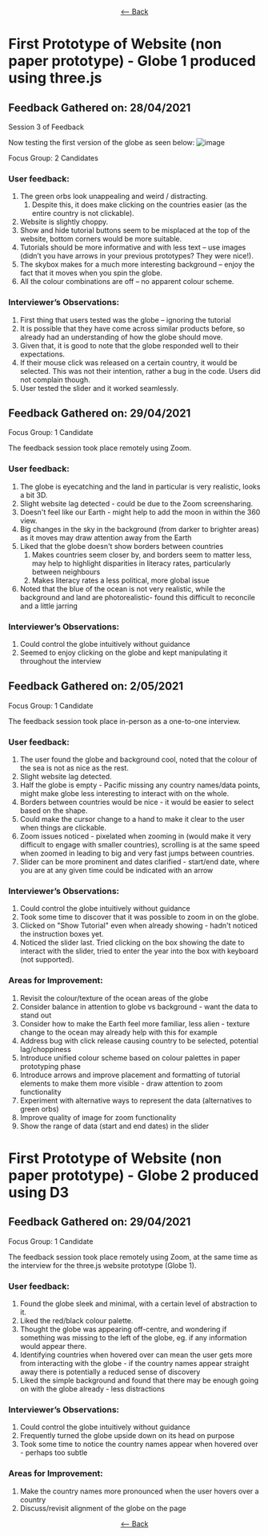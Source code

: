 <div align = center>
  
  [<-- Back](https://github.com/jess-mw/desk23/tree/main/Documentation/3.%20UX%20Design#sprint-2-incorporating-interactivity)
  
  </div>

<h1> First Prototype of Website (non paper prototype) - Globe 1 produced using three.js</h1>

<h2> Feedback Gathered on: 28/04/2021</h2>

Session 3 of Feedback 

Now testing the first version of the globe as seen below: 
![image](https://user-images.githubusercontent.com/45073537/117002369-61967e00-acdb-11eb-912e-56895bdaff63.png)

Focus Group: 2 Candidates  
 

<h3>User feedback:</h3>

<ol>
  <li>The green orbs look unappealing and weird / distracting. 
      <ol><li>Despite this, it does make clicking on the countries easier (as the entire country is not clickable). </li> </ol>
  </li>

<li>Website is slightly choppy. </li>

<li>Show and hide tutorial buttons seem to be misplaced at the top of the website, bottom corners would be more suitable.  </li>

<li>Tutorials should be more informative and with less text – use images (didn’t you have arrows in your previous prototypes? They were nice!).  </li>

<li>The skybox makes for a much more interesting background – enjoy the fact that it moves when you spin the globe.  </li>

<li>All the colour combinations are off – no apparent colour scheme.</li>
</ol>


<h3>Interviewer’s Observations: </h3>

<ol>
  <li>First thing that users tested was the globe – ignoring the tutorial </li>

<li>It is possible that they have come across similar products before, so already had an understanding of how the globe should move. </li>

<li>Given that, it is good to note that the globe responded well to their expectations.  </li>

<li>If their mouse click was released on a certain country, it would be selected. This was not their intention, rather a bug in the code. Users did not complain though. </li>

<li>User tested the slider and it worked seamlessly.  </li>
</ol>

<h2> Feedback Gathered on: 29/04/2021</h2>

Focus Group: 1 Candidate
 
The feedback session took place remotely using Zoom. 

<h3>User feedback:</h3>

<ol>

<li>The globe is eyecatching and the land in particular is very realistic, looks a bit 3D. </li>

<li>Slight website lag detected - could be due to the Zoom screensharing. </li>

<li>Doesn't feel like our Earth - might help to add the moon in within the 360 view.  </li>

<li>Big changes in the sky in the background (from darker to brighter areas) as it moves may draw attention away from the Earth </li>

<li>Liked that the globe doesn't show borders between countries
  <ol><li>Makes countries seem closer by, and borders seem to matter less, may help to highlight disparities in literacy rates, particularly between neighbours </li> 
    <li>Makes literacy rates a less political, more global issue  </li> </ol>
</li>

<li>Noted that the blue of the ocean is not very realistic, while the background and land are photorealistic- found this difficult to reconcile and a little jarring </li>
</ol>


<h3>Interviewer’s Observations: </h3>

<ol><li>Could control the globe intuitively without guidance</li>
  <li>Seemed to enjoy clicking on the globe and kept manipulating it throughout the interview</li>
  </ol>

  <h2> Feedback Gathered on: 2/05/2021</h2>

Focus Group: 1 Candidate
 
The feedback session took place in-person as a one-to-one interview.

<h3>User feedback:</h3>

<ol>

<li>The user found the globe and background cool, noted that the colour of the sea is not as nice as the rest. </li>

<li>Slight website lag detected. </li>

<li>Half the globe is empty - Pacific missing any country names/data points, might make globe less interesting to interact with on the whole. </li>

<li>Borders between countries would be nice - it would be easier to select based on the shape. </li>

<li>Could make the cursor change to a hand to make it clear to the user when things are clickable. </li>

<li> Zoom issues noticed - pixelated when zooming in (would make it very difficult to engage with smaller countries), scrolling is at the same speed when zoomed in leading to big and very fast jumps between countries.</li>

<li>Slider can be more prominent and dates clarified - start/end date, where you are at any given time could be indicated with an arrow</li>
</ol>


<h3>Interviewer’s Observations: </h3>

<ol><li>Could control the globe intuitively without guidance</li>
  <li>Took some time to discover that it was possible to zoom in on the globe.</li>
  <li>Clicked on "Show Tutorial" even when already showing - hadn't noticed the instruction boxes yet.</li>
  <li>Noticed the slider last. Tried clicking on the box showing the date to interact with the slider, tried to enter the year into the box with keyboard (not supported). </li>
  </ol>

<h3>Areas for Improvement: </h3>

<ol><li>Revisit the colour/texture of the ocean areas of the globe </li>
  <li>Consider balance in attention to globe vs background - want the data to stand out </li>
  <li>Consider how to make the Earth feel more familiar, less alien - texture change to the ocean may already help with this for example </li>
   <li>Address bug with click release causing country to be selected, potential lag/choppiness </li>
  <li>Introduce unified colour scheme based on colour palettes in paper prototyping phase</li>
  <li>Introduce arrows and improve placement and formatting of tutorial elements to make them more visible - draw attention to zoom functionality </li>
  <li>Experiment with alternative ways to represent the data (alternatives to green orbs)</li>
   <li>Improve quality of image for zoom functionality</li>
  <li>Show the range of data (start and end dates) in the slider</li>
  </ol>


<h1> First Prototype of Website (non paper prototype) - Globe 2 produced using D3</h1>


<h2> Feedback Gathered on: 29/04/2021</h2>

Focus Group: 1 Candidate
 
The feedback session took place remotely using Zoom, at the same time as the interview for the three.js website prototype (Globe 1).

<h3>User feedback:</h3>

<ol>

<li>Found the globe sleek and minimal, with a certain level of abstraction to it. </li>

<li>Liked the red/black colour palette. </li>

<li>Thought the globe was appearing off-centre, and wondering if something was missing to the left of the globe, eg. if any information would appear there. </li>

<li>Identifying countries when hovered over can mean the user gets more from interacting with the globe - if the country names appear straight away there is potentially a reduced sense of discovery
</li>

<li>Liked the simple background and found that there may be enough going on with the globe already - less distractions </li>
</ol>


<h3>Interviewer’s Observations: </h3>

<ol><li>Could control the globe intuitively without guidance</li>
  <li>Frequently turned the globe upside down on its head on purpose </li>
  <li>Took some time to notice the country names appear when hovered over - perhaps too subtle </li>
  </ol>


<h3>Areas for Improvement: </h3>
<ol><li>Make the country names more pronounced when the user hovers over a country </li>
  <li>Discuss/revisit alignment of the globe on the page</li>
  </ol>


<div align = center>
  
  [<-- Back](https://github.com/jess-mw/desk23/tree/main/Documentation/3.%20UX%20Design#sprint-2-incorporating-interactivity)
  
  </div>
